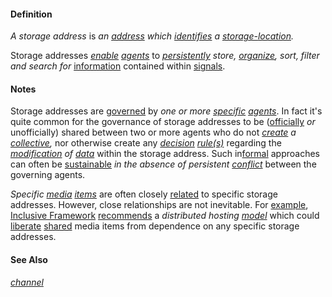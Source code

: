#### Definition

*A storage address* is *an [address](https://github.com/gcassel/Modular-Organization-Terminology/blob/master/terms/address.md) which [identifies](https://github.com/gcassel/Modular-Organization-Terminology/blob/master/terms/identify.md) a [storage-](https://github.com/gcassel/Modular-Organization-Terminology/blob/master/terms/store.md)[location](https://github.com/gcassel/Modular-Organization-Terminology/blob/master/terms/location.md).*
		
Storage addresses *[enable](https://github.com/gcassel/Modular-Organization-Terminology/blob/master/terms/enable.md) [agents](https://github.com/gcassel/Modular-Organization-Terminology/blob/master/terms/agent.md)* to *[persistently](https://github.com/gcassel/Modular-Organization-Terminology/blob/master/terms/persistent.md) store, [organize](https://github.com/gcassel/Modular-Organization-Terminology/blob/master/terms/organize.md), sort, filter and search for* [information](https://github.com/gcassel/Modular-Organization-Terminology/blob/master/terms/information.md) contained within [signals](https://github.com/gcassel/Modular-Organization-Terminology/blob/master/terms/signal.md).  
		
#### Notes

Storage addresses are [governed](https://github.com/gcassel/Modular-Organization-Terminology/blob/master/terms/govern.md) by *one or more [specific](https://github.com/gcassel/Modular-Organization-Terminology/blob/master/terms/specific.md) [agents](https://github.com/gcassel/Modular-Organization-Terminology/blob/master/terms/agent.md)*.   In fact it's quite common for the governance of storage addresses to be ([officially](https://github.com/gcassel/Modular-Organization-Terminology/blob/master/terms/official.md) *or* unofficially) shared between two or more agents who do not *[create](https://github.com/gcassel/Modular-Organization-Terminology/blob/master/terms/create.md) a [collective](https://github.com/gcassel/Modular-Organization-Terminology/blob/master/terms/collective.md),* nor otherwise create any *[decision](https://github.com/gcassel/Modular-Organization-Terminology/blob/master/terms/decide.md) [rule(s)](https://github.com/gcassel/Modular-Organization-Terminology/blob/master/terms/rule.md)* regarding the *[modification](https://github.com/gcassel/Modular-Organization-Terminology/blob/master/terms/modify.md) of [data](https://github.com/gcassel/Modular-Organization-Terminology/blob/master/terms/data.md)* within the storage address.   Such in[formal](https://github.com/gcassel/Modular-Organization-Terminology/blob/master/terms/form.md) approaches can often be [sustainable](https://github.com/gcassel/Modular-Organization-Terminology/blob/master/terms/sustain.md) *in the absence of persistent [conflict](https://github.com/gcassel/Modular-Organization-Terminology/blob/master/terms/conflict.md)* between the governing agents.
		
*Specific [media](https://github.com/gcassel/Modular-Organization-Terminology/blob/master/terms/media.md) [items](https://github.com/gcassel/Modular-Organization-Terminology/blob/master/terms/item.md)* are often closely [related](https://github.com/gcassel/Modular-Organization-Terminology/blob/master/terms/relate.md) to specific storage addresses.  However, close relationships are not inevitable.  For [example](https://github.com/gcassel/Modular-Organization-Terminology/blob/master/terms/example.md), [Inclusive Framework](https://docs.google.com/drawings/d/1-WFMRYdueSBba1atcohX0G585zj-gBNlBvZQBqnEmEs/edit?usp=sharing) [recommends](https://github.com/gcassel/Modular-Organization-Terminology/blob/master/terms/recommend.md) a *distributed hosting [model](https://github.com/gcassel/Modular-Organization-Terminology/blob/master/terms/model.md)* which could [liberate](https://github.com/gcassel/Modular-Organization-Terminology/blob/master/terms/independent.md) [shared](https://github.com/gcassel/Modular-Organization-Terminology/blob/master/terms/common.md) media items from dependence on any specific storage addresses.

#### See Also

*[channel](https://github.com/gcassel/Modular-Organization-Terminology/blob/master/terms/channel.md)*
